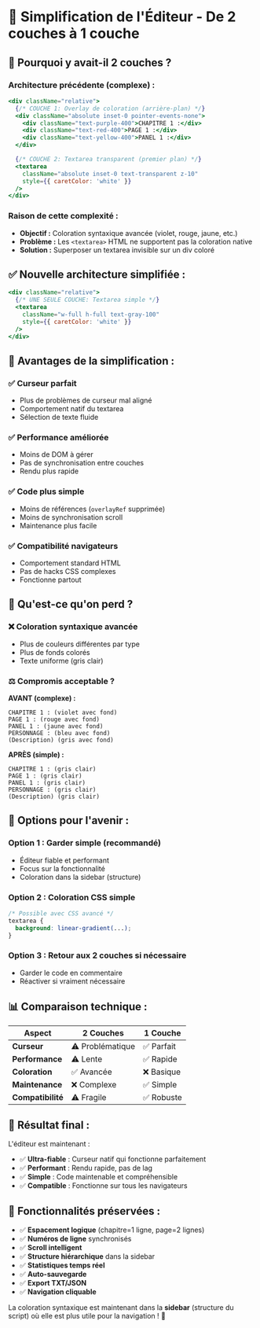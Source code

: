 # 🎯 Simplification de l'Éditeur - De 2 couches à 1 couche

## 🤔 **Pourquoi y avait-il 2 couches ?**

### **Architecture précédente (complexe) :**

```jsx
<div className="relative">
  {/* COUCHE 1: Overlay de coloration (arrière-plan) */}
  <div className="absolute inset-0 pointer-events-none">
    <div className="text-purple-400">CHAPITRE 1 :</div>
    <div className="text-red-400">PAGE 1 :</div>
    <div className="text-yellow-400">PANEL 1 :</div>
  </div>

  {/* COUCHE 2: Textarea transparent (premier plan) */}
  <textarea 
    className="absolute inset-0 text-transparent z-10"
    style={{ caretColor: 'white' }}
  />
</div>
```

### **Raison de cette complexité :**
- **Objectif :** Coloration syntaxique avancée (violet, rouge, jaune, etc.)
- **Problème :** Les `<textarea>` HTML ne supportent pas la coloration native
- **Solution :** Superposer un textarea invisible sur un div coloré

## ✅ **Nouvelle architecture simplifiée :**

```jsx
<div className="relative">
  {/* UNE SEULE COUCHE: Textarea simple */}
  <textarea 
    className="w-full h-full text-gray-100"
    style={{ caretColor: 'white' }}
  />
</div>
```

## 🎯 **Avantages de la simplification :**

### ✅ **Curseur parfait**
- Plus de problèmes de curseur mal aligné
- Comportement natif du textarea
- Sélection de texte fluide

### ✅ **Performance améliorée**
- Moins de DOM à gérer
- Pas de synchronisation entre couches
- Rendu plus rapide

### ✅ **Code plus simple**
- Moins de références (`overlayRef` supprimée)
- Moins de synchronisation scroll
- Maintenance plus facile

### ✅ **Compatibilité navigateurs**
- Comportement standard HTML
- Pas de hacks CSS complexes
- Fonctionne partout

## 🎨 **Qu'est-ce qu'on perd ?**

### ❌ **Coloration syntaxique avancée**
- Plus de couleurs différentes par type
- Plus de fonds colorés
- Texte uniforme (gris clair)

### ⚖️ **Compromis acceptable ?**

**AVANT (complexe) :**
```
CHAPITRE 1 : (violet avec fond)
PAGE 1 : (rouge avec fond)
PANEL 1 : (jaune avec fond)
PERSONNAGE : (bleu avec fond)
(Description) (gris avec fond)
```

**APRÈS (simple) :**
```
CHAPITRE 1 : (gris clair)
PAGE 1 : (gris clair)
PANEL 1 : (gris clair)
PERSONNAGE : (gris clair)
(Description) (gris clair)
```

## 🔄 **Options pour l'avenir :**

### Option 1 : Garder simple (recommandé)
- Éditeur fiable et performant
- Focus sur la fonctionnalité
- Coloration dans la sidebar (structure)

### Option 2 : Coloration CSS simple
```css
/* Possible avec CSS avancé */
textarea {
  background: linear-gradient(...);
}
```

### Option 3 : Retour aux 2 couches si nécessaire
- Garder le code en commentaire
- Réactiver si vraiment nécessaire

## 📊 **Comparaison technique :**

| Aspect | 2 Couches | 1 Couche |
|--------|-----------|----------|
| **Curseur** | ⚠️ Problématique | ✅ Parfait |
| **Performance** | ⚠️ Lente | ✅ Rapide |
| **Coloration** | ✅ Avancée | ❌ Basique |
| **Maintenance** | ❌ Complexe | ✅ Simple |
| **Compatibilité** | ⚠️ Fragile | ✅ Robuste |

## 🎯 **Résultat final :**

L'éditeur est maintenant :
- ✅ **Ultra-fiable** : Curseur natif qui fonctionne parfaitement
- ✅ **Performant** : Rendu rapide, pas de lag
- ✅ **Simple** : Code maintenable et compréhensible
- ✅ **Compatible** : Fonctionne sur tous les navigateurs

## 🚀 **Fonctionnalités préservées :**

- ✅ **Espacement logique** (chapitre=1 ligne, page=2 lignes)
- ✅ **Numéros de ligne** synchronisés
- ✅ **Scroll intelligent**
- ✅ **Structure hiérarchique** dans la sidebar
- ✅ **Statistiques temps réel**
- ✅ **Auto-sauvegarde**
- ✅ **Export TXT/JSON**
- ✅ **Navigation cliquable**

La coloration syntaxique est maintenant dans la **sidebar** (structure du script) où elle est plus utile pour la navigation ! 🎉
